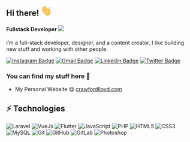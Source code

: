 ## Hi there! <img src="https://github.com/inspirasiprogrammer/inspirasiprogrammer/blob/main/wave.gif" width="30px">
<h4> Fullstack Developer <img src="https://media.giphy.com/media/WUlplcMpOCEmTGBtBW/giphy.gif" width="30"> </h4>
I’m a full-stack developer, designer, and a content creator. I like building new stuff and working with other people.

[![Instagram Badge](https://img.shields.io/badge/-@lloyd.crawford-purple?style=flat-square&logo=instagram&logoColor=white&link=https://www.instagram.com/lloyd_d_crawford/)](https://www.instagram.com/lloyd_d_crawford/)
[![Gmail Badge](https://img.shields.io/badge/-lloyd@crawfordlloyd.com-c14438?style=flat-square&logo=Gmail&logoColor=white&link=mailto:lloyd@crawfordlloyd.com)](mailto:lloyd@crawfordlloyd.com)
[![Linkedin Badge](https://img.shields.io/badge/-LloydCrawford-blue?style=flat-square&logo=Linkedin&logoColor=white&link=https://www.linkedin.com/in/lloyd-crawford-9a21b2141/)](https://www.linkedin.com/in/lloyd-crawford-9a21b2141/)
[![Twitter Badge](https://img.shields.io/badge/-@designsbylloyd-0088CC?style=flat&logo=Twitter&logoColor=white)](https://twitter.com/designsbylloyd/ "Contact on Twitter")

### You can find my stuff here :leaves:

- My Personal Website :yum: [crawfordlloyd.com](https://crawfordlloyd.com)


## ⚡ Technologies

<!--- just --->

![Laravel](https://img.shields.io/badge/-Laravel-00599C?style=flat-square&logo=Laravel)
![VueJs](https://img.shields.io/badge/vuejs-2.x-brightgreen.svg?style=flat-square)
![Flutter](https://img.shields.io/badge/-Flutter-black?style=flat-square&logo=flutter)
![JavaScript](https://img.shields.io/badge/-JavaScript-black?style=flat-square&logo=javascript)
![PHP](https://img.shields.io/badge/-PHP-black?style=flat-square&logo=php)
![HTML5](https://img.shields.io/badge/-HTML5-E34F26?style=flat-square&logo=html5&logoColor=white)
![CSS3](https://img.shields.io/badge/-CSS3-1572B6?style=flat-square&logo=css3)
![MySQL](https://img.shields.io/badge/-MySQL-black?style=flat-square&logo=mysql)
![Git](https://img.shields.io/badge/-Git-black?style=flat-square&logo=git)
![GitHub](https://img.shields.io/badge/-GitHub-181717?style=flat-square&logo=github)
![GitLab](https://img.shields.io/badge/-GitLab-FCA121?style=flat-square&logo=gitlab)
![Photoshop](https://img.shields.io/badge/-Photoshop-black?style=flat-square&logo=photoshop)
